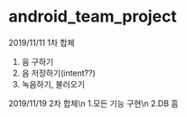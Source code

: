 # android_team_project
2019/11/11 1차 합체
1. 음 구하기
2. 음 저장하기(intent??)
3. 녹음하기, 불러오기

2019/11/19 2차 합체\n
1.모든 기능 구현\n
2.DB 흠
